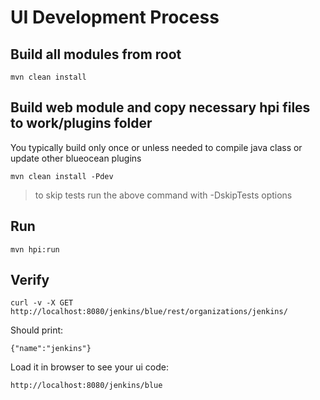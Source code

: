 # UI Development Process

## Build all modules from root

    mvn clean install
    
## Build web module and copy necessary hpi files to work/plugins folder

You typically build only once or unless needed to compile java class or update other blueocean plugins 
     
    mvn clean install -Pdev

> to skip tests run the above command with -DskipTests options    
     
## Run

    mvn hpi:run

## Verify

    curl -v -X GET  http://localhost:8080/jenkins/blue/rest/organizations/jenkins/

Should print:

    {"name":"jenkins"}          

Load it in browser to see your ui code:

    http://localhost:8080/jenkins/blue
